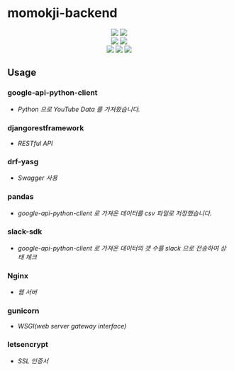 # momokji-backend

<div align=center>
  <img src="https://img.shields.io/badge/python-3776AB?style=for-the-badge&logo=python&logoColor=white"> 
  <img src="https://img.shields.io/badge/django-092E20?style=for-the-badge&logo=django&logoColor=white"> <br/>
  <img src="https://img.shields.io/badge/amazonec2-FF9900?style=for-the-badge&logo=amazonec2&logoColor=white"> 
  <img src="https://img.shields.io/badge/amazonrds-527FFF?style=for-the-badge&logo=amazonrds&logoColor=white"> <br/>
  <img src="https://img.shields.io/badge/letsencrypt-003A70?style=for-the-badge&logo=letsencrypt&logoColor=white"> 
  <img src="https://img.shields.io/badge/nginx-009639?style=for-the-badge&logo=nginx&logoColor=white"> 
  <img src="https://img.shields.io/badge/gunicorn-499848?style=for-the-badge&logo=gunicorn&logoColor=white"> 
</div> 

## Usage

### google-api-python-client

+ *Python 으로 YouTube Data 를 가져왔습니다.*

### djangorestframework

+ *RESTful API*

### drf-yasg

+ *Swagger 사용*

### pandas

+ *google-api-python-client 로 가져온 데이터를 csv 파일로 저장했습니다.*

### slack-sdk

+ *google-api-python-client 로 가져온 데이터의 갯 수를 slack 으로 전송하여 상태 체크*

### Nginx

+ *웹 서버*

### gunicorn

+ *WSGI(web server gateway interface)*

### letsencrypt

+ *SSL 인증서*
